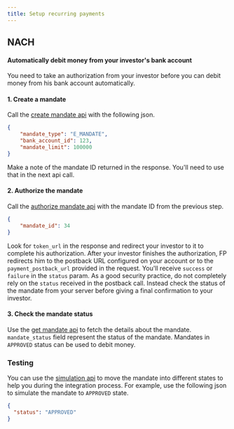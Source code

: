 ```yaml
---
title: Setup recurring payments
---
```

## NACH
#### Automatically debit money from your investor's bank account

You need to take an authorization from your investor before you can debit money from his bank account automatically.

#### 1. Create a mandate

Call the [create mandate api](https://fintechprimitives.com/api/#create-an-e-mandate) with the following json.

```json
{
	"mandate_type": "E_MANDATE",
	"bank_account_id": 123,
	"mandate_limit": 100000
}
```
Make a note of the mandate ID returned in the response. You'll need to use that in the next api call.

#### 2. Authorize the mandate

Call the [authorize mandate api]() with the mandate ID from the previous step.

```json
{
	"mandate_id": 34
}
```

Look for `token_url` in the response and redirect your investor to it to complete his authorization. After your investor finishes the authorization, FP redirects him to the postback URL configured on your account or to the `payment_postback_url` provided in the request. You'll receive `success` or `failure` in the `status` param. As a good security practice, do not completely rely on the `status` received in the postback call. Instead check the status of the mandate from your server before giving a final confirmation to your investor.  

#### 3. Check the mandate status

Use the [get mandate api](https://fintechprimitives.com/api/#fetch-a-mandate) to fetch the details about the mandate. `mandate_status` field represent the status of the mandate. Mandates in `APPROVED` status can be used to debit money.  

### Testing

You can use the [simulation api](https://fintechprimitives.com/api/#post-mandate-simulation) to move the mandate into different states to help you during the integration process. For example, use the following json to simulate the mandate to `APPROVED` state.

```json
{
  "status": "APPROVED"
}
```